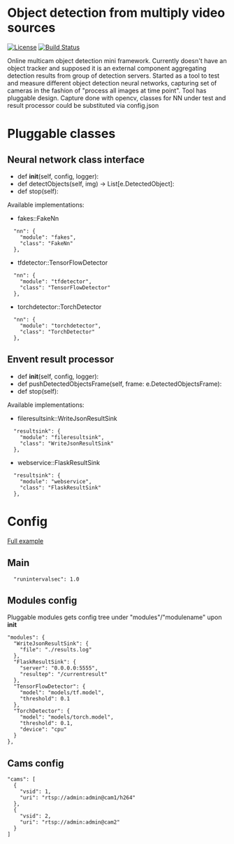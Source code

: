 # Object detection from multiply video sources

[![License](http://img.shields.io/badge/license-mit-blue.svg?style=flat-square)](https://raw.githubusercontent.com/json-iterator/go/master/LICENSE)
[![Build Status](https://travis-ci.org/gvaduha/multicam-objectdetection-nn.svg?branch=master)](https://travis-ci.org/gvaduha/multicam-objectdetection-nn)

Online multicam object detection mini framework. Currently doesn't have an object tracker and supposed it is an external component aggregating detection results from group of detection servers. Started as a tool to test and measure different object detection neural networks, capturing set of cameras in the fashion of "process all images at time point".
Tool has pluggable design. Capture done with opencv, classes for NN under test and result processor could be substituted via config.json 

# Pluggable classes
## Neural network class interface
* def __init__(self, config, logger):
* def detectObjects(self, img) -> List[e.DetectedObject]:
* def stop(self):

Available implementations:
* fakes::FakeNn
```
  "nn": {
    "module": "fakes",
    "class": "FakeNn"
  },
```

* tfdetector::TensorFlowDetector
```
  "nn": {
    "module": "tfdetector",
    "class": "TensorFlowDetector"
  },
```

* torchdetector::TorchDetector
```
  "nn": {
    "module": "torchdetector",
    "class": "TorchDetector"
  },
```

## Envent result processor
* def __init__(self, config, logger):
* def pushDetectedObjectsFrame(self, frame: e.DetectedObjectsFrame):
* def stop(self):

Available implementations:
* fileresultsink::WriteJsonResultSink
```
  "resultsink": {
    "module": "fileresultsink",
    "class": "WriteJsonResultSink"
  },
```

* webservice::FlaskResultSink
```
  "resultsink": {
    "module": "webservice",
    "class": "FlaskResultSink"
  },
```

# Config
[Full example](config.json)

## Main
```
  "runintervalsec": 1.0
```

## Modules config
Pluggable modules gets config tree under "modules"/"modulename" upon __init__

  ```
  "modules": {
    "WriteJsonResultSink": {
      "file": "./results.log"
    },
    "FlaskResultSink": {
      "server": "0.0.0.0:5555",
      "resultep": "/currentresult"
    },
    "TensorFlowDetector": {
      "model": "models/tf.model",
      "threshold": 0.1
    },
    "TorchDetector": {
      "model": "models/torch.model",
      "threshold": 0.1,
      "device": "cpu"
    }
  },
  ```
  
  ## Cams config
  ```
  "cams": [
    {
      "vsid": 1,
      "uri": "rtsp://admin:admin@cam1/h264"
    },
    {
      "vsid": 2,
      "uri": "rtsp://admin:admin@cam2"
    }
  ]
  ```
